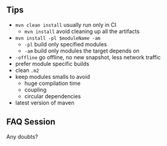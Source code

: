 ## Tips

- `mvn clean install` usually run only in CI
    - `mvn install` avoid cleaning up all the artifacts
- `mvn install -pl $moduleName -am`
    - `-pl` build only specified modules
    - `-am` build only modules the target depends on
- `-offline` go offline, no new snapshot, less network traffic
- prefer module specific builds
- clean `.m2`
- keep modules smalls to avoid
    - huge compilation time
    - coupling
    - circular dependencies
- latest version of maven


## FAQ Session

Any doubts?
